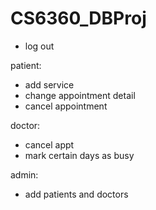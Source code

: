 # CS6360_DBProj

- log out

patient:
- add service
- change appointment detail
- cancel appointment

doctor:
- cancel appt
- mark certain days as busy

admin:
- add patients and doctors


